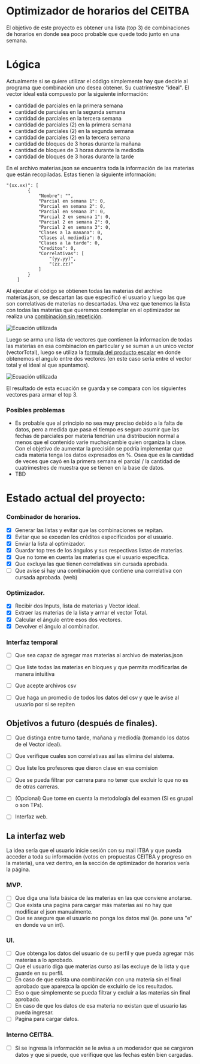 # Optimizador de horarios del CEITBA
El objetivo de este proyecto es obtener una lista (top 3) de combinaciones de horarios en donde sea poco probable que quede todo junto en una semana.
 
 
# Lógica
Actualmente si se quiere utilizar el código simplemente hay que decirle al programa que combinación uno desea obtener. Su cuatrimestre "ideal". El vector ideal está compuesto por la siguiente información:
- cantidad de parciales en la primera semana
- cantidad de parciales en la segunda semana
- cantidad de parciales en la tercera semana
- cantidad de parciales (2) en la primera semana
- cantidad de parciales (2) en la segunda semana
- cantidad de parciales (2) en la tercera semana
- cantidad de bloques de 3 horas durante la mañana
- cantidad de bloques de 3 horas durante la mediodia
- cantidad de bloques de 3 horas durante la tarde
 
En el archivo materias.json se encuentra toda la información de las materias que están recopiladas. Estas tienen la siguiente información:
```
"(xx.xx)": [
        {
            "Nombre": "",
            "Parcial en semana 1": 0,
            "Parcial en semana 2": 0,
            "Parcial en semana 3": 0,
            "Parcial 2 en semana 1": 0,
            "Parcial 2 en semana 2": 0,
            "Parcial 2 en semana 3": 0,
            "Clases a la manana": 0,
            "Clases al mediodia": 0,
            "Clases a la tarde": 0,
            "Creditos": 0,
            "Correlativas": [
                "(yy.yy)",
                "(zz.zz)"
            ]
        }
    ]
```
Al ejecutar el código se obtienen todas las materias del archivo materias.json, se descartan las que especificó el usuario y luego las que son correlativas de materias no descartadas.
Una vez que tenemos la lista con todas las materias que queremos contemplar en el optimizador se realiza una [combinación sin repetición](https://docs.python.org/3/library/itertools.html#itertools.combinations).
 
![Ecuación utilizada](https://economipedia.com/wp-content/uploads/combinatoria-sin-repetici%C3%B3n.jpg "Ecuación utilizada")
 
Luego se arma una lista de vectores que contienen la informacion de todas las materias en esa combinacion en particular y se suman a un unico vector (vectorTotal), luego se utiliza la [formula del producto escalar](https://economipedia.com/definiciones/angulo-entre-dos-vectores.html) en donde obtenemos el angulo entre dos vectores (en este caso seria entre el vector total y el ideal al que apuntamos).
 
![Ecuación utilizada](https://economipedia.com/wp-content/uploads/Producto-escalar-geome%CC%81trico.png "Ecuación utilizada")
 
El resultado de esta ecuación se guarda y se compara con los siguientes vectores para armar el top 3.
 
### Posibles problemas
- Es probable que al principio no sea muy preciso debido a la falta de datos, pero a medida que pasa el tiempo es seguro asumir que las fechas de parciales por materia tendrían una distribución normal a menos que el contenido varíe mucho/cambie quien organiza la clase. Con el objetivo de aumentar la precisión se podría implementar que cada materia tenga los datos expresados en %. Osea que es la cantidad de veces que cayó en la primera semana el parcial / la cantidad de cuatrimestres de muestra que se tienen en la base de datos.
- TBD
 
# Estado actual del proyecto:
### Combinador de horarios.
- [x] Generar las listas y evitar que las combinaciones se repitan.
- [x] Evitar que se excedan los créditos especificados por el usuario.
- [x] Enviar la lista al optimizador.
- [x] Guardar top tres de los ángulos y sus respectivas listas de materias.
- [x] Que no tome en cuenta las materias que el usuario especifica.
- [x] Que excluya las que tienen correlativas sin cursada aprobada.
- [ ] Que avise si hay una combinación que contiene una correlativa con cursada aprobada. (web)
 
### Optimizador.
- [x] Recibir dos Inputs, lista de materias y Vector ideal.
- [x] Extraer las materias de la lista y armar el vector Total.
- [x] Calcular el ángulo entre esos dos vectores.
- [x] Devolver el ángulo al combinador.
 
### Interfaz temporal
- [ ] Que sea capaz de agregar mas materias al archivo de materias.json
- [ ] Que liste todas las materias en bloques y que permita modificarlas de manera intuitiva
- [ ] Que acepte archivos csv
- [ ] Que haga un promedio de todos los datos del csv y que le avise al usuario por si se repiten
 
 
## Objetivos a futuro (después de finales).
- [ ] Que distinga entre turno tarde, mañana y mediodía (tomando los datos de el Vector ideal).
- [ ] Que verifique cuales son correlativas así las elimina del sistema.
- [ ] Que liste los profesores que dieron clase en esa comision
- [ ] Que se pueda filtrar por carrera para no tener que excluir lo que no es de otras carreras.
- [ ] \(Opcional) Que tome en cuenta la metodología del examen (Si es grupal o son TPs).
- [ ] Interfaz web.
 
 
## La interfaz web
 
La idea sería que el usuario inicie sesión con su mail ITBA y que pueda acceder a toda su información (votos en propuestas CEITBA y progreso en la materia), una vez dentro, en la sección de optimizador de horarios vería la página.
 
 
### MVP.
- [ ] Que diga una lista básica de las materias en las que conviene anotarse.
- [ ] Que exista una pagina para cargar más materias así no hay que modificar el json manualmente.
- [ ] Que se asegure que el usuario no ponga los datos mal (ie. pone una "e" en donde va un int).
 
### UI.
- [ ] Que obtenga los datos del usuario de su perfil y que pueda agregar más materias a lo aprobado.
- [ ] Que el usuario diga que materias curso así las excluye de la lista y que guarde en su perfil.
- [ ] En caso de que exista una combinación con una materia sin el final aprobado que aparezca la opción de excluirlo de los resultados.
- [ ] Eso o que simplemente se pueda filtrar y excluir a las materias sin final aprobado.
- [ ] En caso de que los datos de esa materia no existan que el usuario las pueda ingresar.
- [ ] Pagina para cargar datos.
 
### Interno CEITBA.
- [ ] Si se ingresa la información se le avisa a un moderador que se cargaron datos y que si puede, que verifique que las fechas estén bien cargadas.
